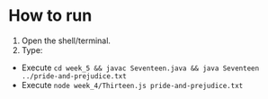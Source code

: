 # How to run

1. Open the shell/terminal.
2. Type:
  - Execute `cd week_5 && javac Seventeen.java && java Seventeen ../pride-and-prejudice.txt`
  - Execute `node week_4/Thirteen.js pride-and-prejudice.txt`